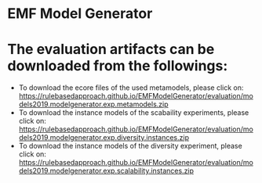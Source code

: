 # EMF Model Generator

# The evaluation artifacts can be downloaded from the followings:
- To download the ecore files of the used metamodels, please click on: https://rulebasedapproach.github.io/EMFModelGenerator/evaluation/models2019.modelgenerator.exp.metamodels.zip
- To download the instance models of the scabaility experiments, please click on:  https://rulebasedapproach.github.io/EMFModelGenerator/evaluation/models2019.modelgenerator.exp.diversity.instances.zip
- To download the instance models of the diversity experiment, please click on: https://rulebasedapproach.github.io/EMFModelGenerator/evaluation/models2019.modelgenerator.exp.scalability.instances.zip
